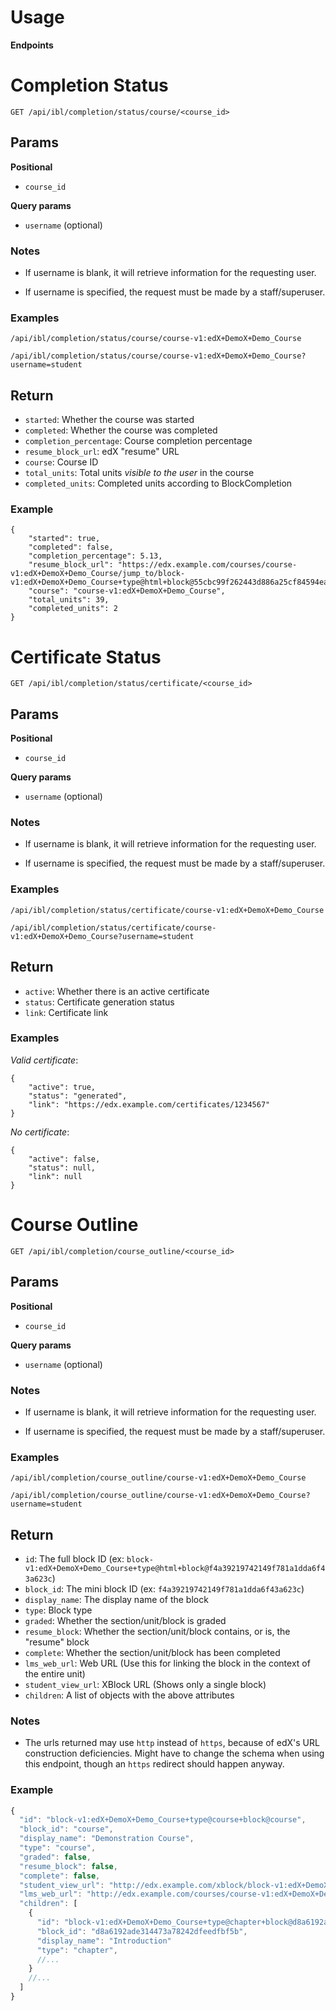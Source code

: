 Usage
=====

**Endpoints**

# Completion Status
`GET /api/ibl/completion/status/course/<course_id>`

## Params
**Positional**
* `course_id`

**Query params**
* `username` (optional)

### Notes
* If username is blank, it will retrieve information for the requesting user.

* If username is specified, the request must be made by a staff/superuser.

### Examples
```
/api/ibl/completion/status/course/course-v1:edX+DemoX+Demo_Course

/api/ibl/completion/status/course/course-v1:edX+DemoX+Demo_Course?username=student
```


## Return
* `started`: Whether the course was started
* `completed`: Whether the course was completed
* `completion_percentage`: Course completion percentage
* `resume_block_url`: edX "resume" URL
* `course`: Course ID
* `total_units`: Total units _visible to the user_ in the course
* `completed_units`: Completed units according to BlockCompletion



### Example
```
{
    "started": true,
    "completed": false,
    "completion_percentage": 5.13,
    "resume_block_url": "https://edx.example.com/courses/course-v1:edX+DemoX+Demo_Course/jump_to/block-v1:edX+DemoX+Demo_Course+type@html+block@55cbc99f262443d886a25cf84594eafb",
    "course": "course-v1:edX+DemoX+Demo_Course",
    "total_units": 39,
    "completed_units": 2
}
```


# Certificate Status
`GET /api/ibl/completion/status/certificate/<course_id>`

## Params
**Positional**
* `course_id`

**Query params**
* `username` (optional)

### Notes
* If username is blank, it will retrieve information for the requesting user.

* If username is specified, the request must be made by a staff/superuser.

### Examples
```
/api/ibl/completion/status/certificate/course-v1:edX+DemoX+Demo_Course

/api/ibl/completion/status/certificate/course-v1:edX+DemoX+Demo_Course?username=student
```


## Return
* `active`: Whether there is an active certificate
* `status`: Certificate generation status
* `link`: Certificate link

### Examples

_Valid certificate_:
```
{
    "active": true,
    "status": "generated",
    "link": "https://edx.example.com/certificates/1234567"
}
```

_No certificate_:
```
{
    "active": false,
    "status": null,
    "link": null
}
```


# Course Outline
`GET /api/ibl/completion/course_outline/<course_id>`

## Params
**Positional**
* `course_id`

**Query params**
* `username` (optional)

### Notes
* If username is blank, it will retrieve information for the requesting user.

* If username is specified, the request must be made by a staff/superuser.

### Examples
```
/api/ibl/completion/course_outline/course-v1:edX+DemoX+Demo_Course

/api/ibl/completion/course_outline/course-v1:edX+DemoX+Demo_Course?username=student
```


## Return
* `id`: The full block ID (ex: `block-v1:edX+DemoX+Demo_Course+type@html+block@f4a39219742149f781a1dda6f43a623c`)
* `block_id`: The mini block ID (ex: `f4a39219742149f781a1dda6f43a623c`)
* `display_name`: The display name of the block
* `type`: Block type
* `graded`: Whether the section/unit/block is graded
* `resume_block`: Whether the section/unit/block contains, or is, the "resume" block
* `complete`: Whether the section/unit/block has been completed
* `lms_web_url`: Web URL (Use this for linking the block in the context of the entire unit)
* `student_view_url`: XBlock URL (Shows only a single block)
* `children`: A list of objects with the above attributes

### Notes
* The urls returned may use `http` instead of `https`, because of edX's URL construction deficiencies. Might have to change the schema when using this endpoint, though an `https` redirect should happen anyway.

### Example

```javascript
{
  "id": "block-v1:edX+DemoX+Demo_Course+type@course+block@course",
  "block_id": "course",
  "display_name": "Demonstration Course",
  "type": "course",
  "graded": false,
  "resume_block": false,
  "complete": false,
  "student_view_url": "http://edx.example.com/xblock/block-v1:edX+DemoX+Demo_Course+type@course+block@course",
  "lms_web_url": "http://edx.example.com/courses/course-v1:edX+DemoX+Demo_Course/jump_to/block-v1:edX+DemoX+Demo_Course+type@course+block@course",
  "children": [
    {
      "id": "block-v1:edX+DemoX+Demo_Course+type@chapter+block@d8a6192ade314473a78242dfeedfbf5b",
      "block_id": "d8a6192ade314473a78242dfeedfbf5b",
      "display_name": "Introduction"
      "type": "chapter",
      //...
    }
    //...
  ]
}
```
